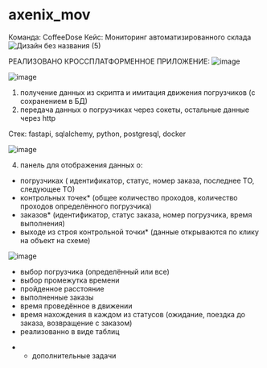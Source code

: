 # axenix_mov
Команда: CoffeeDose
Кейс: Мониторинг автоматизированного склада
![Дизайн без названия (5)](https://github.com/NastyaZiss/hack_2023/assets/88962864/f2cc826d-a411-4b58-a701-d12087d9daeb)

РЕАЛИЗОВАНО КРОССПЛАТФОРМЕННОЕ ПРИЛОЖЕНИЕ:
![image](https://github.com/NastyaZiss/hack_2023/assets/88962864/08295aa7-518a-4c4b-ab36-1e89dd71a5ec)

![image](https://github.com/NastyaZiss/hack_2023/assets/88962864/30c1783a-8dfb-447d-bd0e-8881e358093f)


1) получение данных  из скрипта и имитация движения погрузчиков (с сохранением в БД)
2) передача данных о погрузчиках через сокеты, остальные данные через http

Стек: fastapi, sqlalchemy, python, postgresql, docker

![image](https://github.com/NastyaZiss/hack_2023/assets/88962864/3912d6f9-116c-4256-8b4d-bc4cf757af42)

4) панель для отображения данных о:
  - погрузчиках ( идентификатор, статус, номер заказа, последнее ТО, следующее ТО)
  - контрольных точек* (общее количество проходов, количество проходов определённого погрузчика)
  - заказов* (идентификатор, статус заказа, номер погрузчика, время выполнения)
  - выходе из строя контрольной точки*
(данные открываются по клику на объект на схеме)




![image](https://github.com/NastyaZiss/hack_2023/assets/88962864/b831cddf-df49-4487-95d7-83480b7dfb26)

  - выбор погрузчика (определённый или все)
  - выбор промежутка времени
  - пройденное расстояние
  - выполненные заказы
  - время проведённое в движении
  - время нахождения в каждом из статусов (ожидание, поездка до заказа, возвращение с заказом)
  - реализованно в виде таблиц

* - дополнительные задачи
